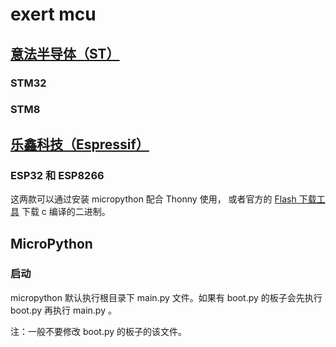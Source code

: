 # exert mcu

## [意法半导体（ST）](https://st.com)

### STM32

### STM8

## [乐鑫科技（Espressif）](https://www.espressif.com.cn/)

### ESP32 和 ESP8266

这两款可以通过安装 micropython 配合 Thonny 使用，
或者官方的 [Flash 下载工具](https://www.espressif.com.cn/zh-hans/support/download/all) 下载 c 编译的二进制。


## MicroPython

### 启动

micropython 默认执行根目录下 main.py 文件。如果有 boot.py 的板子会先执行 boot.py 再执行 main.py 。

注：一般不要修改 boot.py 的板子的该文件。
